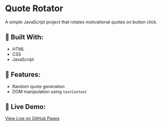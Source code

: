 # Quote Rotator

A simple JavaScript project that rotates motivational quotes on button click.

## 🔧 Built With:
- HTML
- CSS
- JavaScript

## 📌 Features:
- Random quote generation
- DOM manipulation using `textContent`

## 🚀 Live Demo:
[View Live on GitHub Pages](https://marcuspiperallen.github.io/quote-rotator/)
